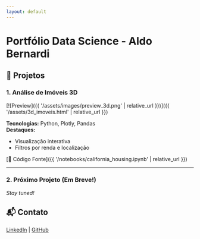 ```yaml
---
layout: default
---
```


<link rel="icon" href="{{ '/assets/images/favicon.ico' | relative_url }}">

# Portfólio Data Science - Aldo Bernardi

## 🚀 Projetos

### 1. Análise de Imóveis 3D
[![Preview]({{ '/assets/images/preview_3d.png' | relative_url }})]({{ '/assets/3d_imoveis.html' | relative_url }})

**Tecnologias:** Python, Plotly, Pandas  
**Destaques:**  
- Visualização interativa  
- Filtros por renda e localização  

[🔗 Código Fonte]({{ '/notebooks/california_housing.ipynb' | relative_url }})

---

### 2. Próximo Projeto (Em Breve!)
*Stay tuned!*

## 📬 Contato
[LinkedIn](https://linkedin.com/in/aldo-bernardi/) | [GitHub](https://github.com/aldber)
